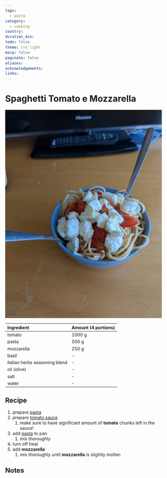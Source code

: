 ```yaml
---
tags:
  - pasta
category:
  - cooking
country: 
duration_min: 
todo: false
theme: tre_light
marp: false
paginate: false
aliases: 
acknowledgements: 
links:
---
```


# Spaghetti Tomato e Mozzarella

![300](../gfx/PXL_20250127_011922751.jpg)

|Ingredient|Amount (4 portions)|
| :- | :- |
|tomato|1000 g|
|pasta|500 g|
|mozzarella|250 g|
|basil|-|
|italian herbs seasoning blend|-|
|oil (olive)|-|
|salt|-|
|water|-|

## Recipe
1. prepare [pasta](Pasta.md)
1. prepare [tomato sauce](./SauceTomato.md)
    1. make sure to have significant amount of **tomato** chunks left in the sauce!
1. add [pasta](Pasta.md) to pan
    1. mix thoroughly
1. turn off heat
1. add **mozzarella**
    1. mix thoroughly until **mozzarella** is slightly molten

## Notes



